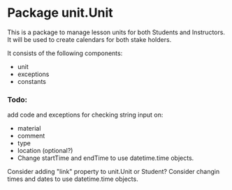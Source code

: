 # Package unit.Unit

This is a package to manage lesson units for both Students and Instructors.
It will be used to create calendars for both stake holders.

It consists of the following components:
- unit
- exceptions
- constants

### Todo:
add code and exceptions for checking string input on:
- material
- comment
- type
- location (optional?)
- Change startTime and endTime to use datetime.time objects.

Consider adding "link" property to unit.Unit or Student?
Consider changin times and dates to use datetime.time objects.
